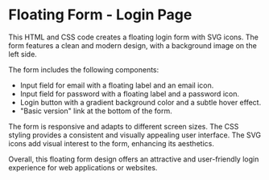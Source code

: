# Floating Form - Login Page

This HTML and CSS code creates a floating login form with SVG icons. The form features a clean and modern design, with a background image on the left side.

The form includes the following components:

- Input field for email with a floating label and an email icon.
- Input field for password with a floating label and a password icon.
- Login button with a gradient background color and a subtle hover effect.
- "Basic version" link at the bottom of the form.

The form is responsive and adapts to different screen sizes. The CSS styling provides a consistent and visually appealing user interface. The SVG icons add visual interest to the form, enhancing its aesthetics.

Overall, this floating form design offers an attractive and user-friendly login experience for web applications or websites.
